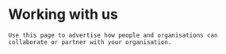 # Working with us

```{note}
Use this page to advertise how people and organisations can
collaborate or partner with your organisation.
```

